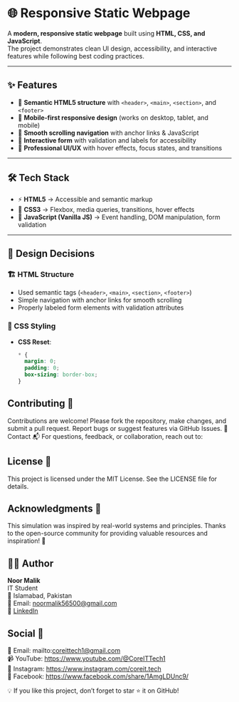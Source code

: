 # 🌐 Responsive Static Webpage

A **modern, responsive static webpage** built using **HTML, CSS, and JavaScript**.  
The project demonstrates clean UI design, accessibility, and interactive features while following best coding practices.  

---

## ✨ Features
- 📑 **Semantic HTML5 structure** with `<header>`, `<main>`, `<section>`, and `<footer>`  
- 📱 **Mobile-first responsive design** (works on desktop, tablet, and mobile)  
- 🧭 **Smooth scrolling navigation** with anchor links & JavaScript  
- 📝 **Interactive form** with validation and labels for accessibility  
- 🎨 **Professional UI/UX** with hover effects, focus states, and transitions  

---

## 🛠️ Tech Stack
- ⚡ **HTML5** → Accessible and semantic markup  
- 🎨 **CSS3** → Flexbox, media queries, transitions, hover effects  
- 🔧 **JavaScript (Vanilla JS)** → Event handling, DOM manipulation, form validation  

---

## 🎨 Design Decisions

### 🏗️ HTML Structure
- Used semantic tags (`<header>`, `<main>`, `<section>`, `<footer>`)  
- Simple navigation with anchor links for smooth scrolling  
- Properly labeled form elements with validation attributes  

### 🎨 CSS Styling
- **CSS Reset**:  
  ```css
  * {
    margin: 0;
    padding: 0;
    box-sizing: border-box;
  }

## Contributing 🤝
Contributions are welcome! Please fork the repository, make changes, and submit a pull request. Report bugs or suggest features via GitHub Issues. 🌟
Contact 📬
For questions, feedback, or collaboration, reach out to:

## License 📝
This project is licensed under the MIT License. See the LICENSE file for details.

## Acknowledgments 🙏
This simulation was inspired by real-world systems and principles. Thanks to the open-source community for providing valuable resources and inspiration! 🎉

## 👩‍💻 Author

**Noor Malik**  
IT Student  
📍 Islamabad, Pakistan  
📧 Email: noormalik56500@gmail.com  
🔗 [LinkedIn](https://www.linkedin.com/in/noormalik56500/)

## Social 📱

📧 Email: mailto:coreittech1@gmail.com  
📹 YouTube: https://www.youtube.com/@CoreITTech1  
📸 Instagram: https://www.instagram.com/coreit.tech  
📘 Facebook: https://www.facebook.com/share/1AmgLDUnc9/  



💡 If you like this project, don’t forget to star ⭐ it on GitHub!
